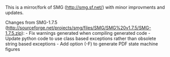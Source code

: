 This is a mirror/fork of SMG (http://smg.sf.net/) with minor improvments and updates.

Changes from SMG-1.7.5 (http://sourceforge.net/projects/smg/files/SMG/SMG%20v1.7.5/SMG-1.7.5.zip):
	- Fix warnings generated when compiling generated code
	- Update python code to use class based exceptions rather than obsolete string based exceptions
	- Add option (-F) to generate PDF state machine figures
